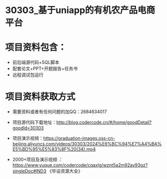 
 # 30303_基于uniapp的有机农产品电商平台
 
 # 项目资料包含：
 * 前后端源代码+SQL脚本
 * 配套论文+PPT+开题报告+任务书
 * 远程调试包运行

 # 项目资料获取方式
 * 需要资料或者有任何问题的加QQ：2684634017

 * 项目源代码下载地址：http://blog.codercode.cn/#/home/goodDetail?goodId=30303
 
 
 * 项目演示视频：https://graduation-images.oss-cn-beijing.aliyuncs.com/videos/30303/2024%E6%BC%94%E7%A4%BA%E5%BD%95%E5%83%8F%20(34).mp4
 

 * 2000+项目及演示视频 ：https://www.yuque.com/codercode/cqaxlg/wznt5a2m92ay93gz?singleDoc#lND3 《毕设资源大全》
   
